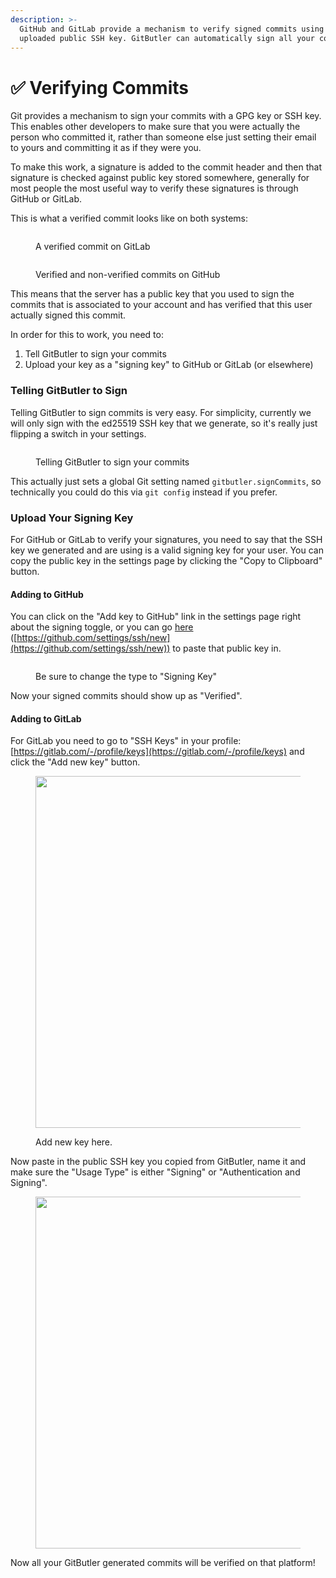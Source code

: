 ```yaml
---
description: >-
  GitHub and GitLab provide a mechanism to verify signed commits using an
  uploaded public SSH key. GitButler can automatically sign all your commits.
---
```


# ✅ Verifying Commits

Git provides a mechanism to sign your commits with a GPG key or SSH key. This enables other developers to make sure that you were actually the person who committed it, rather than someone else just setting their email to yours and committing it as if they were you.

To make this work, a signature is added to the commit header and then that signature is checked against public key stored somewhere, generally for most people the most useful way to verify these signatures is through GitHub or GitLab.

This is what a verified commit looks like on both systems:

<figure><img src="../../.gitbook/assets/CleanShot 2023-09-23 at 16.40.14@2x.png" alt=""><figcaption><p>A verified commit on GitLab</p></figcaption></figure>

<figure><img src="../../.gitbook/assets/CleanShot 2023-09-23 at 16.42.31@2x.png" alt=""><figcaption><p>Verified and non-verified commits on GitHub</p></figcaption></figure>

This means that the server has a public key that you used to sign the commits that is associated to your account and has verified that this user actually signed this commit.

In order for this to work, you need to:

1. Tell GitButler to sign your commits
2. Upload your key as a "signing key" to GitHub or GitLab (or elsewhere)

### Telling GitButler to Sign

Telling GitButler to sign commits is very easy. For simplicity, currently we will only sign with the ed25519 SSH key that we generate, so it's really just flipping a switch in your settings.

<figure><img src="../../.gitbook/assets/CleanShot 2023-09-23 at 21.40.52@2x.png" alt=""><figcaption><p>Telling GitButler to sign your commits</p></figcaption></figure>

This actually just sets a global Git setting named `gitbutler.signCommits`, so technically you could do this via `git config` instead if you prefer.

### Upload Your Signing Key

For GitHub or GitLab to verify your signatures, you need to say that the SSH key we generated and are using is a valid signing key for your user. You can copy the public key in the settings page by clicking the "Copy to Clipboard" button.

#### Adding to GitHub

You can click on the "Add key to GitHub" link in the settings page right about the signing toggle, or you can go [here](https://github.com/settings/ssh/new) ([https://github.com/settings/ssh/new](https://github.com/settings/ssh/new)) to paste that public key in.

<figure><img src="../../.gitbook/assets/CleanShot 2023-09-23 at 21.48.05@2x.png" alt=""><figcaption><p>Be sure to change the type to "Signing Key"</p></figcaption></figure>

Now your signed commits should show up as "Verified".

#### Adding to GitLab

For GitLab you need to go to "SSH Keys" in your profile: [https://gitlab.com/-/profile/keys](https://gitlab.com/-/profile/keys) and click the "Add new key" button.

<figure><img src="../../.gitbook/assets/CleanShot 2023-09-23 at 21.50.22@2x.png" alt="" width="563"><figcaption><p>Add new key here.</p></figcaption></figure>

Now paste in the public SSH key you copied from GitButler, name it and make sure the "Usage Type" is either "Signing" or "Authentication and Signing".

<figure><img src="../../.gitbook/assets/CleanShot 2023-09-23 at 21.51.22@2x.png" alt="" width="563"><figcaption></figcaption></figure>

Now all your GitButler generated commits will be verified on that platform!
